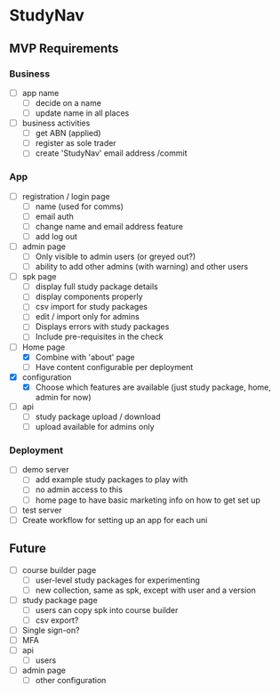 # StudyNav

## MVP Requirements

### Business

- [ ] app name
	- [ ] decide on a name
	- [ ] update name in all places
- [ ] business activities
	- [ ] get ABN (applied)
	- [ ] register as sole trader
	- [ ] create 'StudyNav' email address
/commit
### App

- [ ] registration / login page
	- [ ] name (used for comms)
	- [ ] email auth
	- [ ] change name and email address feature
	- [ ] add log out
- [ ] admin page
	- [ ] Only visible to admin users (or greyed out?)
	- [ ] ability to add other admins (with warning) and other users
- [ ] spk page
	- [ ] display full study package details
	- [ ] display components properly
	- [ ] csv import for study packages
	- [ ] edit / import only for admins
	- [ ] Displays errors with study packages
	- [ ] Include pre-requisites in the check
- [ ] Home page
	- [x] Combine with 'about' page
	- [ ] Have content configurable per deployment
- [x] configuration
	- [x] Choose which features are available (just study package, home, admin for now)
- [ ] api
	- [ ] study package upload / download
	- [ ] upload available for admins only

### Deployment

- [ ] demo server
	- [ ] add example study packages to play with
	- [ ] no admin access to this
	- [ ] home page to have basic marketing info on how to get set up
- [ ] test server
- [ ] Create workflow for setting up an app for each uni

## Future

- [ ] course builder page
	- [ ] user-level study packages for experimenting
	- [ ] new collection, same as spk, except with user and a version
- [ ] study package page
	- [ ] users can copy spk into course builder
	- [ ] csv export?
- [ ] Single sign-on?
- [ ] MFA
- [ ] api
	- [ ] users
- [ ] admin page
	- [ ] other configuration
